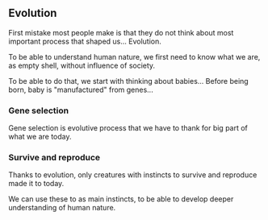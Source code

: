 ## Evolution

First mistake most people make is that they do not think about most important process that shaped us... Evolution. 

To be able to understand human nature, we first need to know what we are, as empty shell, without influence of society. 

To be able to do that, we start with thinking about babies... Before being born, baby is "manufactured" from genes... 

### Gene selection

Gene selection is evolutive process that we have to thank for big part of what we are today. 

### Survive and reproduce

Thanks to evolution, only creatures with instincts to survive and reproduce made it to today. 

We can use these to as main instincts, to be able to develop deeper understanding of human nature. 

